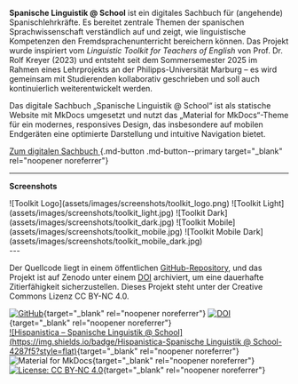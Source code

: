 **Spanische Linguistik @ School** ist ein digitales Sachbuch für (angehende) Spanischlehrkräfte. Es bereitet zentrale Themen der spanischen Sprachwissenschaft verständlich auf und zeigt, wie linguistische Kompetenzen den Fremdsprachenunterricht bereichern können.
Das Projekt wurde inspiriert vom *Linguistic Toolkit for Teachers of English* von Prof. Dr. Rolf Kreyer (2023) und entsteht seit dem Sommersemester 2025 im Rahmen eines Lehrprojekts an der Philipps-Universität Marburg – es wird gemeinsam mit Studierenden kollaborativ geschrieben und soll auch kontinuierlich weiterentwickelt werden.

Das digitale Sachbuch „Spanische Linguistik @ School“ ist als statische Website mit MkDocs umgesetzt und nutzt das „Material for MkDocs“-Theme für ein modernes, responsives Design, das insbesondere auf mobilen Endgeräten eine optimierte Darstellung und intuitive Navigation bietet.

[Zum digitalen Sachbuch <i class="fa-solid fa-up-right-from-square"></i>](https://ftacke.github.io/spanisch-toolkit/){.md-button .md-button--primary target="_blank" rel="noopener noreferrer"}

---
**Screenshots**
<div class="masonry" markdown>
![Toolkit Logo](assets/images/screenshots/toolkit_logo.png)
![Toolkit Light](assets/images/screenshots/toolkit_light.jpg)
![Toolkit Dark](assets/images/screenshots/toolkit_dark.jpg)
![Toolkit Mobile](assets/images/screenshots/toolkit_mobile.jpg)
![Toolkit Mobile Dark](assets/images/screenshots/toolkit_mobile_dark.jpg)
</div>
---


Der Quellcode liegt in einem öffentlichen [GitHub-Repository](https://github.com/FTacke/spanisch-toolkit), und das Projekt ist auf Zenodo unter einem [DOI](https://doi.org/10.5281/zenodo.15348687) archiviert, um eine dauerhafte Zitierfähigkeit sicherzustellen. Dieses Projekt steht unter der Creative Commons Lizenz CC BY-NC 4.0.


[![GitHub](https://img.shields.io/badge/GitHub-FTacke%2Fspanisch--toolkit-4287f5?style=flat&logo=github&logoColor=white)](https://github.com/FTacke/spanisch-toolkit){target="_blank" rel="noopener noreferrer"}
[![DOI](https://zenodo.org/badge/DOI/10.5281/zenodo.15348687.svg)](https://doi.org/10.5281/zenodo.15348687){target="_blank" rel="noopener noreferrer"}  
[![Hispanistica – Spanische Linguistik @ School](https://img.shields.io/badge/Hispanistica-Spanische Linguistik @ School-4287f5?style=flat)](https://hispanistica.online.uni-marburg.de){target="_blank" rel="noopener noreferrer"}
![Material for MkDocs](https://img.shields.io/badge/MkDocs-Material-blue){target="_blank" rel="noopener noreferrer"}
[![License: CC BY‐NC 4.0](https://img.shields.io/badge/License-CC%20BY--NC%204.0-lightgrey)](https://creativecommons.org/licenses/by-nc/4.0/){target="_blank" rel="noopener noreferrer"}


